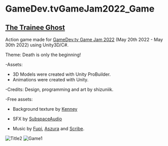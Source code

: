# GameDev.tvGameJam2022_Game
## [The Trainee Ghost](https://shizuniik.itch.io/the-trainee-ghost)
Action game made for [GameDev.tv Game Jam 2022](https://itch.io/jam/gamedevtv-jam-2022) (May 20th 2022 - May 30th 2022) using Unity3D/C#. 

Theme: Death is only the beginning! 

-Assets: 
 - 3D Models were created with Unity ProBuilder. 
 - Animations were created with Unity. 

-Credits: Design, programming and art by shizuniik. 

-Free assets: 
 - Background texture by [Kenney](https://kenney.nl/assets/voxel-pack)

 - SFX by [SubspaceAudio](https://opengameart.org/content/512-sound-effects-8-bit-style) 
 - Music by [Fupi](https://opengameart.org/content/fun-bass-loop), 
   [Aszura](https://opengameart.org/content/game-over-8-bit-style) and 
   [Scribe](https://opengameart.org/content/summer-park-8bit-tune-loop). 

 
![Title2](https://user-images.githubusercontent.com/97367206/215232755-6c909b7d-dc51-47db-a964-3d113755af73.gif)
![Game1](https://user-images.githubusercontent.com/97367206/215232841-a6b628e5-b473-4b21-a5dc-2302a254e92c.gif)
